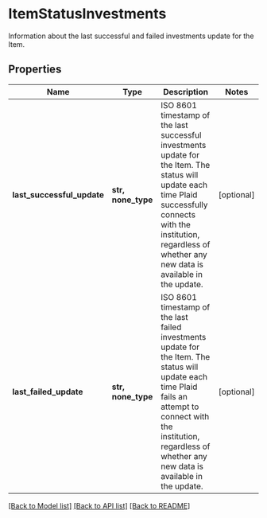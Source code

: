 # ItemStatusInvestments

Information about the last successful and failed investments update for the Item.
## Properties
Name | Type | Description | Notes
------------ | ------------- | ------------- | -------------
**last_successful_update** | **str, none_type** | ISO 8601 timestamp of the last successful investments update for the Item. The status will update each time Plaid successfully connects with the institution, regardless of whether any new data is available in the update. | [optional] 
**last_failed_update** | **str, none_type** | ISO 8601 timestamp of the last failed investments update for the Item. The status will update each time Plaid fails an attempt to connect with the institution, regardless of whether any new data is available in the update. | [optional] 

[[Back to Model list]](../README.md#documentation-for-models) [[Back to API list]](../README.md#documentation-for-api-endpoints) [[Back to README]](../README.md)


